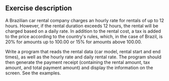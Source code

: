 ## Exercise description

A Brazilian car rental company charges an hourly rate for rentals of up to 12 hours. However, if the rental duration exceeds 12 hours, the rental will be charged based on a daily rate. In addition to the rental cost, a tax is added to the price according to the country's rules, which, in the case of Brazil, is 20% for amounts up to 100.00 or 15% for amounts above 100.00. 

Write a program that reads the rental data (car model, rental start and end times), as well as the hourly rate and daily rental rate. The program should then generate the payment receipt (containing the rental amount, tax amount, and total payment amount) and display the information on the screen. See the examples.